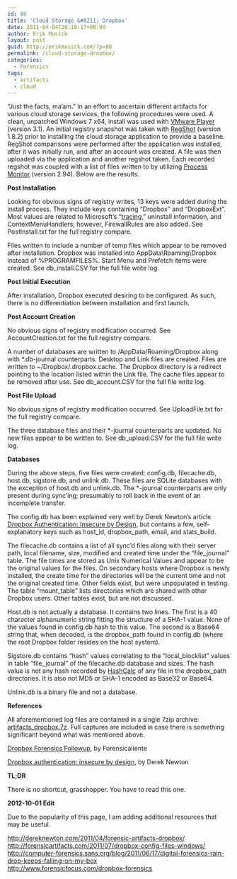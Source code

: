 ```yaml
---
id: 88
title: 'Cloud Storage &#8211; Dropbox'
date: 2011-04-04T20:18:17+00:00
author: Erik Musick
layout: post
guid: http://erikmusick.com/?p=88
permalink: /cloud-storage-dropbox/
categories:
  - Forensics
tags:
  - artifacts
  - cloud
---
```

&#8220;Just the facts, ma&#8217;am.&#8221; In an effort to ascertain different artifacts for various cloud storage services, the following procedures were used. A clean, unpatched Windows 7 x64, install was used with [VMware Player](http://www.vmware.com/products/player/ "Homepage for VMware Player, a virtual machine platform") (version 3.1). An initial registry snapshot was taken with [RegShot](http://sourceforge.net/projects/regshot/ "Homepage for RegShot, a registry snapshot and comparison utility") (version 1.8.2) prior to installing the cloud storage application to provide a baseline. RegShot comparisons were performed after the application was installed, after it was initially run, and after an account was created. A file was then uploaded via the application and another regshot taken. Each recorded regshot was coupled with a list of files written to by utilizing [Process Monitor](http://technet.microsoft.com/en-us/sysinternals/bb896653 "Homepage for Process Explorer, a process and registry monitoring utility") (version 2.94). Below are the results.

**Post Installation**

Looking for obvious signs of registry writes, 13 keys were added during the install process. They include keys containing &#8220;Dropbox&#8221; and &#8220;DropboxExt&#8221;. Most values are related to Microsoft&#8217;s &#8220;[tracing](http://technet.microsoft.com/en-us/library/cc957864.aspx "Microsoft TechNet article describing tracing"),&#8221; uninstall information, and ContextMenuHandlers; however, FirewallRules are also added. See PostInstall.txt for the full registry compare.

Files written to include a number of temp files which appear to be removed after installation. Dropbox was installed into AppData\Roaming\Dropbox instead of %PROGRAMFILES%. Start Menu and Prefetch items were created. See db_install.CSV for the full file write log.

**Post Initial Execution**

After installation, Dropbox executed desiring to be configured. As such, there is no differentiation between installation and first launch.

**Post Account Creation**

No obvious signs of registry modification occurred. See AccountCreation.txt for the full registry compare.

A number of databases are written to /AppData/Roaming/Dropbox along with *.db-journal counterparts. Desktop and Link files are created. Files are written to ~/Dropbox/.dropbox.cache. The Dropbox directory is a redirect pointing to the location listed within the Link file. The cache files appear to be removed after use. See db_account.CSV for the full file write log.

**Post File Upload**

No obvious signs of registry modification occurred. See UploadFile.txt for the full registry compare.

The three database files and their *-journal counterparts are updated. No new files appear to be written to. See db_upload.CSV for the full file write log.

**Databases**

During the above steps, five files were created: config.db, filecache.db, host.db, sigstore.db, and unlink.db. These files are SQLite databases with the exception of host.db and unlink.db. The *-journal counterparts are only present during sync&#8217;ing; presumably to roll back in the event of an incomplete transfer.

The config.db has been explained very well by Derek Newton&#8217;s article [Dropbox Authentication: Insecure by Design](http://dereknewton.com/2011/04/dropbox-authentication-static-host-ids/ "Article regarding the insecurity of dropbox authentication via host_id"), but contains a few, self-explanatory keys such as host\_id, dropbox\_path, email, and stats_build.

The filecache.db contains a list of all sync&#8217;d files along with their server path, local filename, size, modified and created time under the &#8220;file\_journal&#8221; table. The file times are stored as Unix Numerical Values and appear to be the original values for the files. On secondary hosts where Dropbox is newly installed, the create time for the directories will be the current time and not the original created time. Other fields exist, but were unpopulated in testing. The table &#8220;mount\_table&#8221; lists directories which are shared with other Dropbox users. Other tables exist, but are not discussed.

Host.db is not actually a database. It contains two lines. The first is a 40 character alphanumeric string fitting the structure of a SHA-1 value. None of the values found in config.db hash to this value. The second is a Base64 string that, when decoded, is the dropbox_path found in config.db (where the root Dropbox folder resides on the host system).

Sigstore.db contains &#8220;hash&#8221; values correlating to the &#8220;local\_blocklist&#8221; values in table &#8220;file\_journal&#8221; of the filecache.db database and sizes. The hash value is not any hash recorded by [HashCalc](http://www.slavasoft.com/hashcalc/index.htm "Homepage for HashCalc, a hash calculation tool") of any file in the dropbox_path directories. It is also not MD5 or SHA-1 encoded as Base32 or Base64.

Unlink.db is a binary file and not a database.

**References**

All aforementioned log files are contained in a single 7zip archive: [artifacts_dropbox.7z](/content/docs/artifacts_dropbox.7z "7zip archive for raw capture logs regarding Dropbox artifacts"). Full captures are included in case there is something significant beyond what was mentioned above.

[Dropbox Forensics Followup](http://forensicaliente.blogspot.com/2011/07/dropbox-forensics-follow-up.html "Forensicaliente's Dropbox Forensics Followup"), by Forensicaliente

[Dropbox authentication: insecure by design](http://dereknewton.com/2011/04/dropbox-authentication-static-host-ids/ "Derek Newton's Dropbox Insecure Design article"), by Derek Newton

**TL;DR**

There is no shortcut, grasshopper. You have to read this one.

**2012-10-01 Edit**

Due to the popularity of this page, I am adding additional resources that may be useful.

<div>
  <div>
    <a href="http://dereknewton.com/2011/04/forensic-artifacts-dropbox/" shape="rect" target="_blank">http://dereknewton.com/2011/04/forensic-artifacts-dropbox/</a>
  </div>
  
  <div>
    <a href="http://forensicartifacts.com/2011/07/dropbox-config-files-windows/" shape="rect" target="_blank">http://forensicartifacts.com/2011/07/dropbox-config-files-windows/</a>
  </div>
  
  <div>
    <a href="http://computer-forensics.sans.org/blog/2011/06/17/digital-forensics-rain-drop-keeps-falling-on-my-box" shape="rect" target="_blank">http://computer-forensics.sans.org/blog/2011/06/17/digital-forensics-rain-drop-keeps-falling-on-my-box</a>
  </div>
  
  <div>
    <a href="http://www.forensicfocus.com/dropbox-forensics" shape="rect" target="_blank">http://www.forensicfocus.com/dropbox-forensics</a>
  </div>
</div>